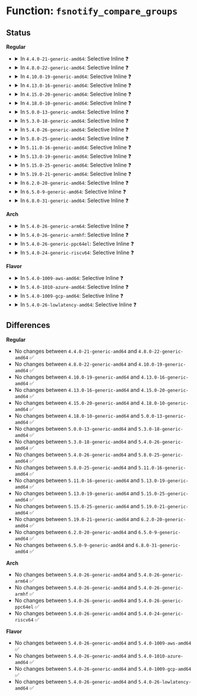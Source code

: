 # Function: <code>fsnotify_compare_groups</code>

## Status
<b>Regular</b>
<ul>
<li>
<details>
<summary>In <code>4.4.0-21-generic-amd64</code>: Selective Inline ❓</summary>

```c
int fsnotify_compare_groups(struct fsnotify_group * a, struct fsnotify_group * b)
```

```json
{
  "name": "fsnotify_compare_groups",
  "collision_type": "Unique Global",
  "inline_type": "Selective",
  "funcs": [
    {
      "addr": 18446744071581271760,
      "name": "fsnotify_compare_groups",
      "external": true,
      "loc": "fs/notify/mark.c:281",
      "file": "fs/notify/mark.c",
      "inline": "not declared, inlined",
      "caller_inline": [
        "fs/notify/mark.c:fsnotify_add_mark_list"
      ],
      "caller_func": [
        "fs/notify/fsnotify.c:fsnotify"
      ]
    }
  ],
  "symbols": [
    {
      "addr": 18446744071581271760,
      "name": "fsnotify_compare_groups",
      "section": ".text",
      "bind": "STB_GLOBAL",
      "size": 64
    }
  ]
}
```
</details>
</li>
<li>
<details>
<summary>In <code>4.8.0-22-generic-amd64</code>: Selective Inline ❓</summary>

```c
int fsnotify_compare_groups(struct fsnotify_group * a, struct fsnotify_group * b)
```

```json
{
  "name": "fsnotify_compare_groups",
  "collision_type": "Unique Global",
  "inline_type": "Selective",
  "funcs": [
    {
      "addr": 18446744071581437387,
      "name": "fsnotify_compare_groups",
      "external": true,
      "loc": "fs/notify/mark.c:303",
      "file": "fs/notify/mark.c",
      "inline": "not declared, inlined",
      "caller_inline": [
        "fs/notify/mark.c:fsnotify_add_mark_list"
      ],
      "caller_func": [
        "fs/notify/fsnotify.c:fsnotify"
      ]
    }
  ],
  "symbols": [
    {
      "addr": 18446744071581437264,
      "name": "fsnotify_compare_groups",
      "section": ".text",
      "bind": "STB_GLOBAL",
      "size": 64
    }
  ]
}
```
</details>
</li>
<li>
<details>
<summary>In <code>4.10.0-19-generic-amd64</code>: Selective Inline ❓</summary>

```c
int fsnotify_compare_groups(struct fsnotify_group * a, struct fsnotify_group * b)
```

```json
{
  "name": "fsnotify_compare_groups",
  "collision_type": "Unique Global",
  "inline_type": "Selective",
  "funcs": [
    {
      "addr": 18446744071581518331,
      "name": "fsnotify_compare_groups",
      "external": true,
      "loc": "fs/notify/mark.c:303",
      "file": "fs/notify/mark.c",
      "inline": "not declared, inlined",
      "caller_inline": [
        "fs/notify/mark.c:fsnotify_add_mark_list"
      ],
      "caller_func": [
        "fs/notify/fsnotify.c:fsnotify"
      ]
    }
  ],
  "symbols": [
    {
      "addr": 18446744071581518208,
      "name": "fsnotify_compare_groups",
      "section": ".text",
      "bind": "STB_GLOBAL",
      "size": 64
    }
  ]
}
```
</details>
</li>
<li>
<details>
<summary>In <code>4.13.0-16-generic-amd64</code>: Selective Inline ❓</summary>

```c
int fsnotify_compare_groups(struct fsnotify_group * a, struct fsnotify_group * b)
```

```json
{
  "name": "fsnotify_compare_groups",
  "collision_type": "Unique Global",
  "inline_type": "Selective",
  "funcs": [
    {
      "addr": 18446744071581572236,
      "name": "fsnotify_compare_groups",
      "external": true,
      "loc": "fs/notify/mark.c:420",
      "file": "fs/notify/mark.c",
      "inline": "not declared, inlined",
      "caller_inline": [
        "fs/notify/mark.c:fsnotify_add_mark_locked"
      ],
      "caller_func": [
        "fs/notify/fsnotify.c:fsnotify"
      ]
    }
  ],
  "symbols": [
    {
      "addr": 18446744071581571760,
      "name": "fsnotify_compare_groups",
      "section": ".text",
      "bind": "STB_GLOBAL",
      "size": 55
    }
  ]
}
```
</details>
</li>
<li>
<details>
<summary>In <code>4.15.0-20-generic-amd64</code>: Selective Inline ❓</summary>

```c
int fsnotify_compare_groups(struct fsnotify_group * a, struct fsnotify_group * b)
```

```json
{
  "name": "fsnotify_compare_groups",
  "collision_type": "Unique Global",
  "inline_type": "Selective",
  "funcs": [
    {
      "addr": 18446744071581716540,
      "name": "fsnotify_compare_groups",
      "external": true,
      "loc": "fs/notify/mark.c:417",
      "file": "fs/notify/mark.c",
      "inline": "not declared, inlined",
      "caller_inline": [
        "fs/notify/mark.c:fsnotify_add_mark_locked"
      ],
      "caller_func": [
        "fs/notify/fsnotify.c:fsnotify"
      ]
    }
  ],
  "symbols": [
    {
      "addr": 18446744071581716064,
      "name": "fsnotify_compare_groups",
      "section": ".text",
      "bind": "STB_GLOBAL",
      "size": 55
    }
  ]
}
```
</details>
</li>
<li>
<details>
<summary>In <code>4.18.0-10-generic-amd64</code>: Selective Inline ❓</summary>

```c
int fsnotify_compare_groups(struct fsnotify_group * a, struct fsnotify_group * b)
```

```json
{
  "name": "fsnotify_compare_groups",
  "collision_type": "Unique Global",
  "inline_type": "Selective",
  "funcs": [
    {
      "addr": 18446744071581883494,
      "name": "fsnotify_compare_groups",
      "external": true,
      "loc": "fs/notify/mark.c:424",
      "file": "fs/notify/mark.c",
      "inline": "not declared, inlined",
      "caller_inline": [
        "fs/notify/mark.c:fsnotify_add_mark_locked"
      ],
      "caller_func": [
        "fs/notify/fsnotify.c:fsnotify",
        "fs/notify/fsnotify.c:fsnotify",
        "fs/notify/fsnotify.c:fsnotify",
        "fs/notify/fsnotify.c:fsnotify",
        "fs/notify/fsnotify.c:fsnotify"
      ]
    }
  ],
  "symbols": [
    {
      "addr": 18446744071581883008,
      "name": "fsnotify_compare_groups",
      "section": ".text",
      "bind": "STB_GLOBAL",
      "size": 67
    }
  ]
}
```
</details>
</li>
<li>
<details>
<summary>In <code>5.0.0-13-generic-amd64</code>: Selective Inline ❓</summary>

```c
int fsnotify_compare_groups(struct fsnotify_group * a, struct fsnotify_group * b)
```

```json
{
  "name": "fsnotify_compare_groups",
  "collision_type": "Unique Global",
  "inline_type": "Selective",
  "funcs": [
    {
      "addr": 18446744071581968469,
      "name": "fsnotify_compare_groups",
      "external": true,
      "loc": "fs/notify/mark.c:468",
      "file": "fs/notify/mark.c",
      "inline": "not declared, inlined",
      "caller_inline": [
        "fs/notify/mark.c:fsnotify_add_mark_locked",
        "fs/notify/mark.c:fsnotify_add_mark_locked"
      ],
      "caller_func": [
        "fs/notify/fsnotify.c:fsnotify",
        "fs/notify/fsnotify.c:fsnotify"
      ]
    }
  ],
  "symbols": [
    {
      "addr": 18446744071581968016,
      "name": "fsnotify_compare_groups",
      "section": ".text",
      "bind": "STB_GLOBAL",
      "size": 67
    }
  ]
}
```
</details>
</li>
<li>
<details>
<summary>In <code>5.3.0-18-generic-amd64</code>: Selective Inline ❓</summary>

```c
int fsnotify_compare_groups(struct fsnotify_group * a, struct fsnotify_group * b)
```

```json
{
  "name": "fsnotify_compare_groups",
  "collision_type": "Unique Global",
  "inline_type": "Selective",
  "funcs": [
    {
      "addr": 18446744071582100049,
      "name": "fsnotify_compare_groups",
      "external": true,
      "loc": "fs/notify/mark.c:455",
      "file": "fs/notify/mark.c",
      "inline": "not declared, inlined",
      "caller_inline": [
        "fs/notify/mark.c:fsnotify_add_mark_list",
        "fs/notify/mark.c:fsnotify_add_mark_list"
      ],
      "caller_func": [
        "fs/notify/fsnotify.c:fsnotify",
        "fs/notify/fsnotify.c:fsnotify"
      ]
    }
  ],
  "symbols": [
    {
      "addr": 18446744071582101632,
      "name": "fsnotify_compare_groups",
      "section": ".text",
      "bind": "STB_GLOBAL",
      "size": 66
    }
  ]
}
```
</details>
</li>
<li>
<details>
<summary>In <code>5.4.0-26-generic-amd64</code>: Selective Inline ❓</summary>

```c
int fsnotify_compare_groups(struct fsnotify_group * a, struct fsnotify_group * b)
```

```json
{
  "name": "fsnotify_compare_groups",
  "collision_type": "Unique Global",
  "inline_type": "Selective",
  "funcs": [
    {
      "addr": 18446744071582179139,
      "name": "fsnotify_compare_groups",
      "external": true,
      "loc": "fs/notify/mark.c:455",
      "file": "fs/notify/mark.c",
      "inline": "not declared, inlined",
      "caller_inline": [
        "fs/notify/mark.c:fsnotify_add_mark_locked",
        "fs/notify/mark.c:fsnotify_add_mark_locked"
      ],
      "caller_func": [
        "fs/notify/fsnotify.c:fsnotify",
        "fs/notify/fsnotify.c:fsnotify"
      ]
    }
  ],
  "symbols": [
    {
      "addr": 18446744071582178416,
      "name": "fsnotify_compare_groups",
      "section": ".text",
      "bind": "STB_GLOBAL",
      "size": 66
    }
  ]
}
```
</details>
</li>
<li>
<details>
<summary>In <code>5.8.0-25-generic-amd64</code>: Selective Inline ❓</summary>

```c
int fsnotify_compare_groups(struct fsnotify_group * a, struct fsnotify_group * b)
```

```json
{
  "name": "fsnotify_compare_groups",
  "collision_type": "Unique Global",
  "inline_type": "Selective",
  "funcs": [
    {
      "addr": 18446744071582414343,
      "name": "fsnotify_compare_groups",
      "external": true,
      "loc": "fs/notify/mark.c:459",
      "file": "fs/notify/mark.c",
      "inline": "not declared, inlined",
      "caller_inline": [
        "fs/notify/mark.c:fsnotify_add_mark_list",
        "fs/notify/mark.c:fsnotify_add_mark_list"
      ],
      "caller_func": [
        "fs/notify/fsnotify.c:fsnotify_iter_select_report_types",
        "fs/notify/fsnotify.c:fsnotify_iter_select_report_types"
      ]
    }
  ],
  "symbols": [
    {
      "addr": 18446744071582416256,
      "name": "fsnotify_compare_groups",
      "section": ".text",
      "bind": "STB_GLOBAL",
      "size": 62
    }
  ]
}
```
</details>
</li>
<li>
<details>
<summary>In <code>5.11.0-16-generic-amd64</code>: Selective Inline ❓</summary>

```c
int fsnotify_compare_groups(struct fsnotify_group * a, struct fsnotify_group * b)
```

```json
{
  "name": "fsnotify_compare_groups",
  "collision_type": "Unique Global",
  "inline_type": "Selective",
  "funcs": [
    {
      "addr": 18446744071582468455,
      "name": "fsnotify_compare_groups",
      "external": true,
      "loc": "fs/notify/mark.c:459",
      "file": "fs/notify/mark.c",
      "inline": "not declared, inlined",
      "caller_inline": [
        "fs/notify/mark.c:fsnotify_add_mark_list",
        "fs/notify/mark.c:fsnotify_add_mark_list"
      ],
      "caller_func": [
        "fs/notify/fsnotify.c:fsnotify_iter_select_report_types",
        "fs/notify/fsnotify.c:fsnotify_iter_select_report_types"
      ]
    }
  ],
  "symbols": [
    {
      "addr": 18446744071582470384,
      "name": "fsnotify_compare_groups",
      "section": ".text",
      "bind": "STB_GLOBAL",
      "size": 62
    }
  ]
}
```
</details>
</li>
<li>
<details>
<summary>In <code>5.13.0-19-generic-amd64</code>: Selective Inline ❓</summary>

```c
int fsnotify_compare_groups(struct fsnotify_group * a, struct fsnotify_group * b)
```

```json
{
  "name": "fsnotify_compare_groups",
  "collision_type": "Unique Global",
  "inline_type": "Selective",
  "funcs": [
    {
      "addr": 18446744071582495517,
      "name": "fsnotify_compare_groups",
      "external": true,
      "loc": "fs/notify/mark.c:457",
      "file": "fs/notify/mark.c",
      "inline": "not declared, inlined",
      "caller_inline": [
        "fs/notify/mark.c:fsnotify_add_mark_list",
        "fs/notify/mark.c:fsnotify_add_mark_list"
      ],
      "caller_func": [
        "fs/notify/fsnotify.c:fsnotify",
        "fs/notify/fsnotify.c:fsnotify"
      ]
    }
  ],
  "symbols": [
    {
      "addr": 18446744071582497440,
      "name": "fsnotify_compare_groups",
      "section": ".text",
      "bind": "STB_GLOBAL",
      "size": 62
    }
  ]
}
```
</details>
</li>
<li>
<details>
<summary>In <code>5.15.0-25-generic-amd64</code>: Selective Inline ❓</summary>

```c
int fsnotify_compare_groups(struct fsnotify_group * a, struct fsnotify_group * b)
```

```json
{
  "name": "fsnotify_compare_groups",
  "collision_type": "Unique Global",
  "inline_type": "Selective",
  "funcs": [
    {
      "addr": 18446744071582810208,
      "name": "fsnotify_compare_groups",
      "external": true,
      "loc": "fs/notify/mark.c:481",
      "file": "fs/notify/mark.c",
      "inline": "not declared, inlined",
      "caller_inline": [
        "fs/notify/mark.c:fsnotify_add_mark_list",
        "fs/notify/mark.c:fsnotify_add_mark_list"
      ],
      "caller_func": [
        "fs/notify/fsnotify.c:fsnotify",
        "fs/notify/fsnotify.c:fsnotify"
      ]
    }
  ],
  "symbols": [
    {
      "addr": 18446744071582812320,
      "name": "fsnotify_compare_groups",
      "section": ".text",
      "bind": "STB_GLOBAL",
      "size": 62
    }
  ]
}
```
</details>
</li>
<li>
<details>
<summary>In <code>5.19.0-21-generic-amd64</code>: Selective Inline ❓</summary>

```c
int fsnotify_compare_groups(struct fsnotify_group * a, struct fsnotify_group * b)
```

```json
{
  "name": "fsnotify_compare_groups",
  "collision_type": "Unique Global",
  "inline_type": "Selective",
  "funcs": [
    {
      "addr": 18446744071583365251,
      "name": "fsnotify_compare_groups",
      "external": true,
      "loc": "fs/notify/mark.c:522",
      "file": "fs/notify/mark.c",
      "inline": "not declared, inlined",
      "caller_inline": [],
      "caller_func": [
        "fs/notify/fsnotify.c:fsnotify"
      ]
    }
  ],
  "symbols": [
    {
      "addr": 18446744071583366944,
      "name": "fsnotify_compare_groups",
      "section": ".text",
      "bind": "STB_GLOBAL",
      "size": 92
    }
  ]
}
```
</details>
</li>
<li>
<details>
<summary>In <code>6.2.0-20-generic-amd64</code>: Selective Inline ❓</summary>

```c
int fsnotify_compare_groups(struct fsnotify_group * a, struct fsnotify_group * b)
```

```json
{
  "name": "fsnotify_compare_groups",
  "collision_type": "Unique Global",
  "inline_type": "Selective",
  "funcs": [
    {
      "addr": 18446744071583949091,
      "name": "fsnotify_compare_groups",
      "external": true,
      "loc": "fs/notify/mark.c:522",
      "file": "fs/notify/mark.c",
      "inline": "not declared, inlined",
      "caller_inline": [],
      "caller_func": [
        "fs/notify/fsnotify.c:fsnotify"
      ]
    }
  ],
  "symbols": [
    {
      "addr": 18446744071583951008,
      "name": "fsnotify_compare_groups",
      "section": ".text",
      "bind": "STB_GLOBAL",
      "size": 92
    }
  ]
}
```
</details>
</li>
<li>
<details>
<summary>In <code>6.5.0-9-generic-amd64</code>: Selective Inline ❓</summary>

```c
int fsnotify_compare_groups(struct fsnotify_group * a, struct fsnotify_group * b)
```

```json
{
  "name": "fsnotify_compare_groups",
  "collision_type": "Unique Global",
  "inline_type": "Selective",
  "funcs": [
    {
      "addr": 18446744071584172370,
      "name": "fsnotify_compare_groups",
      "external": true,
      "loc": "fs/notify/mark.c:522",
      "file": "fs/notify/mark.c",
      "inline": "not declared, inlined",
      "caller_inline": [],
      "caller_func": [
        "fs/notify/fsnotify.c:fsnotify"
      ]
    }
  ],
  "symbols": [
    {
      "addr": 18446744071584174288,
      "name": "fsnotify_compare_groups",
      "section": ".text",
      "bind": "STB_GLOBAL",
      "size": 102
    }
  ]
}
```
</details>
</li>
<li>
<details>
<summary>In <code>6.8.0-31-generic-amd64</code>: Selective Inline ❓</summary>

```c
int fsnotify_compare_groups(struct fsnotify_group * a, struct fsnotify_group * b)
```

```json
{
  "name": "fsnotify_compare_groups",
  "collision_type": "Unique Global",
  "inline_type": "Selective",
  "funcs": [
    {
      "addr": 18446744071584386418,
      "name": "fsnotify_compare_groups",
      "external": true,
      "loc": "fs/notify/mark.c:522",
      "file": "fs/notify/mark.c",
      "inline": "not declared, inlined",
      "caller_inline": [],
      "caller_func": [
        "fs/notify/fsnotify.c:fsnotify"
      ]
    }
  ],
  "symbols": [
    {
      "addr": 18446744071584388272,
      "name": "fsnotify_compare_groups",
      "section": ".text",
      "bind": "STB_GLOBAL",
      "size": 102
    }
  ]
}
```
</details>
</li>
</ul>
<b>Arch</b>
<ul>
<li>
<details>
<summary>In <code>5.4.0-26-generic-arm64</code>: Selective Inline ❓</summary>

```c
int fsnotify_compare_groups(struct fsnotify_group * a, struct fsnotify_group * b)
```

```json
{
  "name": "fsnotify_compare_groups",
  "collision_type": "Unique Global",
  "inline_type": "Selective",
  "funcs": [
    {
      "addr": 18446603336493734272,
      "name": "fsnotify_compare_groups",
      "external": true,
      "loc": "fs/notify/mark.c:455",
      "file": "fs/notify/mark.c",
      "inline": "not declared, inlined",
      "caller_inline": [
        "fs/notify/mark.c:fsnotify_add_mark_list",
        "fs/notify/mark.c:fsnotify_add_mark_list"
      ],
      "caller_func": [
        "fs/notify/fsnotify.c:fsnotify",
        "fs/notify/fsnotify.c:fsnotify"
      ]
    }
  ],
  "symbols": [
    {
      "addr": 18446603336493736920,
      "name": "fsnotify_compare_groups",
      "section": ".text",
      "bind": "STB_GLOBAL",
      "size": 132
    }
  ]
}
```
</details>
</li>
<li>
<details>
<summary>In <code>5.4.0-26-generic-armhf</code>: Selective Inline ❓</summary>

```c
int fsnotify_compare_groups(struct fsnotify_group * a, struct fsnotify_group * b)
```

```json
{
  "name": "fsnotify_compare_groups",
  "collision_type": "Unique Global",
  "inline_type": "Selective",
  "funcs": [
    {
      "addr": 3227259192,
      "name": "fsnotify_compare_groups",
      "external": true,
      "loc": "fs/notify/mark.c:455",
      "file": "fs/notify/mark.c",
      "inline": "not declared, inlined",
      "caller_inline": [
        "fs/notify/mark.c:fsnotify_add_mark_list",
        "fs/notify/mark.c:fsnotify_add_mark_list"
      ],
      "caller_func": [
        "fs/notify/fsnotify.c:fsnotify",
        "fs/notify/fsnotify.c:fsnotify"
      ]
    }
  ],
  "symbols": [
    {
      "addr": 3227261056,
      "name": "fsnotify_compare_groups",
      "section": ".text",
      "bind": "STB_GLOBAL",
      "size": 120
    }
  ]
}
```
</details>
</li>
<li>
<details>
<summary>In <code>5.4.0-26-generic-ppc64el</code>: Selective Inline ❓</summary>

```c
int fsnotify_compare_groups(struct fsnotify_group * a, struct fsnotify_group * b)
```

```json
{
  "name": "fsnotify_compare_groups",
  "collision_type": "Unique Global",
  "inline_type": "Selective",
  "funcs": [
    {
      "addr": 13835058055287343964,
      "name": "fsnotify_compare_groups",
      "external": true,
      "loc": "fs/notify/mark.c:455",
      "file": "fs/notify/mark.c",
      "inline": "not declared, inlined",
      "caller_inline": [
        "fs/notify/mark.c:fsnotify_add_mark_list",
        "fs/notify/mark.c:fsnotify_add_mark_list"
      ],
      "caller_func": [
        "fs/notify/fsnotify.c:fsnotify",
        "fs/notify/fsnotify.c:fsnotify"
      ]
    }
  ],
  "symbols": [
    {
      "addr": 13835058055287346512,
      "name": "fsnotify_compare_groups",
      "section": ".text",
      "bind": "STB_GLOBAL",
      "size": 104
    }
  ]
}
```
</details>
</li>
<li>
<details>
<summary>In <code>5.4.0-24-generic-riscv64</code>: Selective Inline ❓</summary>

```c
int fsnotify_compare_groups(struct fsnotify_group * a, struct fsnotify_group * b)
```

```json
{
  "name": "fsnotify_compare_groups",
  "collision_type": "Unique Global",
  "inline_type": "Selective",
  "funcs": [
    {
      "addr": 18446743936273343102,
      "name": "fsnotify_compare_groups",
      "external": true,
      "loc": "fs/notify/mark.c:455",
      "file": "fs/notify/mark.c",
      "inline": "not declared, inlined",
      "caller_inline": [
        "fs/notify/mark.c:fsnotify_add_mark_list",
        "fs/notify/mark.c:fsnotify_add_mark_list"
      ],
      "caller_func": [
        "fs/notify/fsnotify.c:fsnotify",
        "fs/notify/fsnotify.c:fsnotify"
      ]
    }
  ],
  "symbols": [
    {
      "addr": 18446743936273345648,
      "name": "fsnotify_compare_groups",
      "section": ".text",
      "bind": "STB_GLOBAL",
      "size": 112
    }
  ]
}
```
</details>
</li>
</ul>
<b>Flavor</b>
<ul>
<li>
<details>
<summary>In <code>5.4.0-1009-aws-amd64</code>: Selective Inline ❓</summary>

```c
int fsnotify_compare_groups(struct fsnotify_group * a, struct fsnotify_group * b)
```

```json
{
  "name": "fsnotify_compare_groups",
  "collision_type": "Unique Global",
  "inline_type": "Selective",
  "funcs": [
    {
      "addr": 18446744071582147875,
      "name": "fsnotify_compare_groups",
      "external": true,
      "loc": "fs/notify/mark.c:455",
      "file": "fs/notify/mark.c",
      "inline": "not declared, inlined",
      "caller_inline": [
        "fs/notify/mark.c:fsnotify_add_mark_locked",
        "fs/notify/mark.c:fsnotify_add_mark_locked"
      ],
      "caller_func": [
        "fs/notify/fsnotify.c:fsnotify",
        "fs/notify/fsnotify.c:fsnotify"
      ]
    }
  ],
  "symbols": [
    {
      "addr": 18446744071582147152,
      "name": "fsnotify_compare_groups",
      "section": ".text",
      "bind": "STB_GLOBAL",
      "size": 66
    }
  ]
}
```
</details>
</li>
<li>
<details>
<summary>In <code>5.4.0-1010-azure-amd64</code>: Selective Inline ❓</summary>

```c
int fsnotify_compare_groups(struct fsnotify_group * a, struct fsnotify_group * b)
```

```json
{
  "name": "fsnotify_compare_groups",
  "collision_type": "Unique Global",
  "inline_type": "Selective",
  "funcs": [
    {
      "addr": 18446744071582085315,
      "name": "fsnotify_compare_groups",
      "external": true,
      "loc": "fs/notify/mark.c:455",
      "file": "fs/notify/mark.c",
      "inline": "not declared, inlined",
      "caller_inline": [
        "fs/notify/mark.c:fsnotify_add_mark_locked",
        "fs/notify/mark.c:fsnotify_add_mark_locked"
      ],
      "caller_func": [
        "fs/notify/fsnotify.c:fsnotify",
        "fs/notify/fsnotify.c:fsnotify"
      ]
    }
  ],
  "symbols": [
    {
      "addr": 18446744071582084592,
      "name": "fsnotify_compare_groups",
      "section": ".text",
      "bind": "STB_GLOBAL",
      "size": 66
    }
  ]
}
```
</details>
</li>
<li>
<details>
<summary>In <code>5.4.0-1009-gcp-amd64</code>: Selective Inline ❓</summary>

```c
int fsnotify_compare_groups(struct fsnotify_group * a, struct fsnotify_group * b)
```

```json
{
  "name": "fsnotify_compare_groups",
  "collision_type": "Unique Global",
  "inline_type": "Selective",
  "funcs": [
    {
      "addr": 18446744071582138355,
      "name": "fsnotify_compare_groups",
      "external": true,
      "loc": "fs/notify/mark.c:455",
      "file": "fs/notify/mark.c",
      "inline": "not declared, inlined",
      "caller_inline": [
        "fs/notify/mark.c:fsnotify_add_mark_locked",
        "fs/notify/mark.c:fsnotify_add_mark_locked"
      ],
      "caller_func": [
        "fs/notify/fsnotify.c:fsnotify",
        "fs/notify/fsnotify.c:fsnotify"
      ]
    }
  ],
  "symbols": [
    {
      "addr": 18446744071582137632,
      "name": "fsnotify_compare_groups",
      "section": ".text",
      "bind": "STB_GLOBAL",
      "size": 66
    }
  ]
}
```
</details>
</li>
<li>
<details>
<summary>In <code>5.4.0-26-lowlatency-amd64</code>: Selective Inline ❓</summary>

```c
int fsnotify_compare_groups(struct fsnotify_group * a, struct fsnotify_group * b)
```

```json
{
  "name": "fsnotify_compare_groups",
  "collision_type": "Unique Global",
  "inline_type": "Selective",
  "funcs": [
    {
      "addr": 18446744071582211378,
      "name": "fsnotify_compare_groups",
      "external": true,
      "loc": "fs/notify/mark.c:455",
      "file": "fs/notify/mark.c",
      "inline": "not declared, inlined",
      "caller_inline": [
        "fs/notify/mark.c:fsnotify_add_mark_locked",
        "fs/notify/mark.c:fsnotify_add_mark_locked"
      ],
      "caller_func": [
        "fs/notify/fsnotify.c:fsnotify",
        "fs/notify/fsnotify.c:fsnotify"
      ]
    }
  ],
  "symbols": [
    {
      "addr": 18446744071582210640,
      "name": "fsnotify_compare_groups",
      "section": ".text",
      "bind": "STB_GLOBAL",
      "size": 66
    }
  ]
}
```
</details>
</li>
</ul>

## Differences
<b>Regular</b>
<ul>
<li>
No changes between <code>4.4.0-21-generic-amd64</code> and <code>4.8.0-22-generic-amd64</code> ✅
</li>
<li>
No changes between <code>4.8.0-22-generic-amd64</code> and <code>4.10.0-19-generic-amd64</code> ✅
</li>
<li>
No changes between <code>4.10.0-19-generic-amd64</code> and <code>4.13.0-16-generic-amd64</code> ✅
</li>
<li>
No changes between <code>4.13.0-16-generic-amd64</code> and <code>4.15.0-20-generic-amd64</code> ✅
</li>
<li>
No changes between <code>4.15.0-20-generic-amd64</code> and <code>4.18.0-10-generic-amd64</code> ✅
</li>
<li>
No changes between <code>4.18.0-10-generic-amd64</code> and <code>5.0.0-13-generic-amd64</code> ✅
</li>
<li>
No changes between <code>5.0.0-13-generic-amd64</code> and <code>5.3.0-18-generic-amd64</code> ✅
</li>
<li>
No changes between <code>5.3.0-18-generic-amd64</code> and <code>5.4.0-26-generic-amd64</code> ✅
</li>
<li>
No changes between <code>5.4.0-26-generic-amd64</code> and <code>5.8.0-25-generic-amd64</code> ✅
</li>
<li>
No changes between <code>5.8.0-25-generic-amd64</code> and <code>5.11.0-16-generic-amd64</code> ✅
</li>
<li>
No changes between <code>5.11.0-16-generic-amd64</code> and <code>5.13.0-19-generic-amd64</code> ✅
</li>
<li>
No changes between <code>5.13.0-19-generic-amd64</code> and <code>5.15.0-25-generic-amd64</code> ✅
</li>
<li>
No changes between <code>5.15.0-25-generic-amd64</code> and <code>5.19.0-21-generic-amd64</code> ✅
</li>
<li>
No changes between <code>5.19.0-21-generic-amd64</code> and <code>6.2.0-20-generic-amd64</code> ✅
</li>
<li>
No changes between <code>6.2.0-20-generic-amd64</code> and <code>6.5.0-9-generic-amd64</code> ✅
</li>
<li>
No changes between <code>6.5.0-9-generic-amd64</code> and <code>6.8.0-31-generic-amd64</code> ✅
</li>
</ul>
<b>Arch</b>
<ul>
<li>
No changes between <code>5.4.0-26-generic-amd64</code> and <code>5.4.0-26-generic-arm64</code> ✅
</li>
<li>
No changes between <code>5.4.0-26-generic-amd64</code> and <code>5.4.0-26-generic-armhf</code> ✅
</li>
<li>
No changes between <code>5.4.0-26-generic-amd64</code> and <code>5.4.0-26-generic-ppc64el</code> ✅
</li>
<li>
No changes between <code>5.4.0-26-generic-amd64</code> and <code>5.4.0-24-generic-riscv64</code> ✅
</li>
</ul>
<b>Flavor</b>
<ul>
<li>
No changes between <code>5.4.0-26-generic-amd64</code> and <code>5.4.0-1009-aws-amd64</code> ✅
</li>
<li>
No changes between <code>5.4.0-26-generic-amd64</code> and <code>5.4.0-1010-azure-amd64</code> ✅
</li>
<li>
No changes between <code>5.4.0-26-generic-amd64</code> and <code>5.4.0-1009-gcp-amd64</code> ✅
</li>
<li>
No changes between <code>5.4.0-26-generic-amd64</code> and <code>5.4.0-26-lowlatency-amd64</code> ✅
</li>
</ul>
